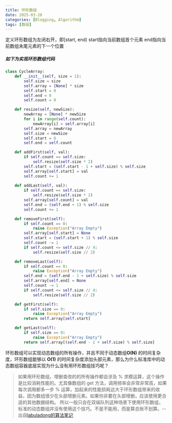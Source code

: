 ```yaml
---
title: 环形数组
date: 2025-03-28
categories: [Blogging, Algorithm]
tags: [数组]
---
```


定义环形数组为左闭右开，即[start, end)
start指向当前数组首个元素
end指向当前数组末尾元素的下一个位置

##### 如下为实现环形数组代码
```python
class CycleArray:
    def __init__(self, size = 1):
        self.size = size
        self.array = [None] * size
        self.start = 0
        self.end = 0
        self.count = 0

    def resize(self, newSize):
        newArray = [None] * newSize
        for i in range(self.count):
            newArray[i] = self.array[i]
        self.array = newArray
        self.size = newSize
        self.start = 0
        self.end = self.count

    def addFirst(self, val):
        if self.count == self.size:
            self.resize(self.size * 2)
        self.start = (self.start - 1 + self.size) % self.size
        self.array[self.start] = val
        self.count += 1
    
    def addLast(self, val):
        if self.count == self.size:
            self.resize(self.size * 2)
        self.array[self.count] = val
        self.end = (self.end + 1) % self.size
        self.count += 1

    def removeFirst(self):
        if self.count == 0:
            raise Exception("Array Empty")
        self.array[self.start] = None
        self.start = (self.start + 1) % self.size
        self.count -= 1
        if self.count <= self.size // 4:
            self.resize(self.size // 2)

    def removeLast(self):
        if self.count == 0:
            raise Exception("Array Empty")
        self.end = (self.end - 1 + self.size) % self.size
        self.array[self.end] = None
        self.count -= 1
        if self.count <= self.size // 4:
            self.resize(self.size // 2)

    def getFirst(self):
        if self.size == 0:
            raise Exception("Array Empty")
        return self.array[self.start]

    def getLast(self):
        if self.size == 0:
            raise Exception("Array Empty")
        return self.array[(self.end - 1 + self.size) % self.size]
```

环形数组可以实现动态数组的所有操作，并且不同于动态数组**O(N)** 的时间复杂度，环形数组能够以 **O(1)** 的时间复杂度添加头部元素，那么为什么标准库中的动态数组容器底层实现为什么没有用环形数组技巧呢？

> 如果用环形数组，增删查改的的所有操作都会涉及 % 求模运算，这个操作是比较消耗性能的。尤其像数组的 get 方法，调用频率会非常非常高，如果每次调用都多一步 % 运算，加起来的性能损耗远大于环形数组带来的收益，因为数组很少在头部增删元素。如果你非要在头部增删，应该使用更合适的其他数据结构。
所以一般只会在双端队列这种场景下使用环形数组，标准的动态数组并没有使用这个技巧。不是不能用，而是算总账不划算。--出自[labuladong的算法笔记](https://labuladong.online/algo/data-structure-basic/cycle-array/#%E6%80%9D%E8%80%83%E9%A2%98)